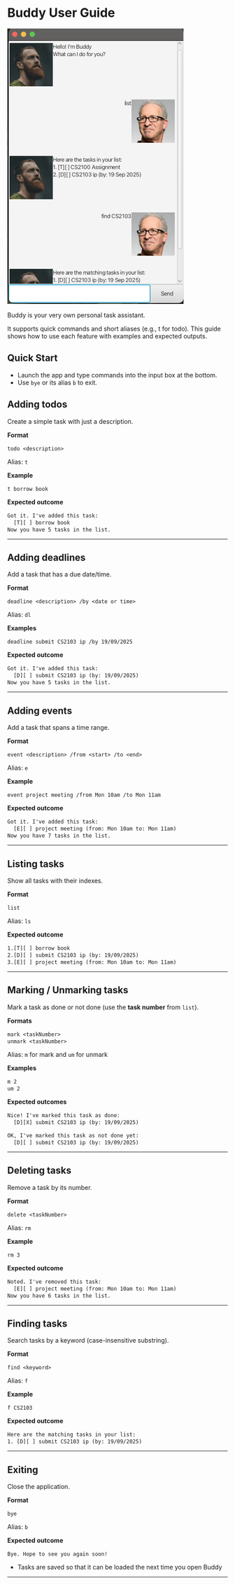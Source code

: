 # Buddy User Guide

![Buddy GUI (full window)](Ui.png)

Buddy is your very own personal task assistant. 

It supports quick commands and short aliases (e.g., t for todo). 
This guide shows how to use each feature with examples and expected outputs.

## Quick Start

* Launch the app and type commands into the input box at the bottom.
* Use `bye`  or its alias `b` to exit.

## Adding todos

Create a simple task with just a description.

**Format**

```
todo <description>
```

Alias: `t`

**Example**

```
t borrow book
```

**Expected outcome**

```
Got it. I've added this task:
  [T][ ] borrow book
Now you have 5 tasks in the list.
```

---


## Adding deadlines

Add a task that has a due date/time.

**Format**

```
deadline <description> /by <date or time>
```

Alias: `dl`

**Examples**

```
deadline submit CS2103 ip /by 19/09/2025
```

**Expected outcome**

```
Got it. I've added this task:
  [D][ ] submit CS2103 ip (by: 19/09/2025)
Now you have 5 tasks in the list.
```
---

## Adding events

Add a task that spans a time range.

**Format**

```
event <description> /from <start> /to <end>
```

Alias: `e`

**Example**

```
event project meeting /from Mon 10am /to Mon 11am
```

**Expected outcome**

```
Got it. I've added this task:
  [E][ ] project meeting (from: Mon 10am to: Mon 11am)
Now you have 7 tasks in the list.
```
---

## Listing tasks

Show all tasks with their indexes.

**Format**

```
list
```

Alias: `ls`

**Expected outcome**

```
1.[T][ ] borrow book
2.[D][ ] submit CS2103 ip (by: 19/09/2025)
3.[E][ ] project meeting (from: Mon 10am to: Mon 11am)
```

---

## Marking / Unmarking tasks

Mark a task as done or not done (use the **task number** from `list`).

**Formats**

```
mark <taskNumber>      
unmark <taskNumber>    
```
Alias: `m` for mark and `um` for unmark

**Examples**

```
m 2
um 2
```

**Expected outcomes**

```
Nice! I've marked this task as done:
  [D][X] submit CS2103 ip (by: 19/09/2025)
```

```
OK, I've marked this task as not done yet:
  [D][ ] submit CS2103 ip (by: 19/09/2025)
```
---

## Deleting tasks

Remove a task by its number.

**Format**

```
delete <taskNumber>
```

Alias: `rm`

**Example**

```
rm 3
```

**Expected outcome**

```
Noted. I've removed this task:
  [E][ ] project meeting (from: Mon 10am to: Mon 11am)
Now you have 6 tasks in the list.
```

---

## Finding tasks

Search tasks by a keyword (case-insensitive substring).

**Format**

```
find <keyword>
```

Alias: `f`

**Example**

```
f CS2103
```

**Expected outcome**

```
Here are the matching tasks in your list:
1. [D][ ] submit CS2103 ip (by: 19/09/2025)
```

---

## Exiting

Close the application.

**Format**

```
bye
```

Alias: `b`

**Expected outcome**

```
Bye. Hope to see you again soon!
```
* Tasks are saved so that it can be loaded the next time you open Buddy



---